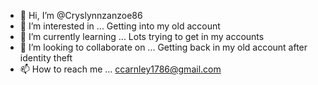- 👋 Hi, I’m @Cryslynnzanzoe86
- 👀 I’m interested in ... Getting into my old account
- 🌱 I’m currently learning ... Lots trying to get in my accounts
- 💞️ I’m looking to collaborate on ... Getting back in my old account after identity theft
- 📫 How to reach me ... ccarnley1786@gmail.com

<!---
Cryslynnzanzoe86/Cryslynnzanzoe86 is a ✨ special ✨ repository because its `README.md` (this file) appears on your GitHub profile.
You can click the Preview link to take a look at your changes.
--->
